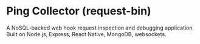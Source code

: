 # Ping Collector (request-bin)

A NoSQL-backed web hook request inspection and debugging application. <br>
Built on Node.js, Express, React Native, MongoDB, websockets.<br>
